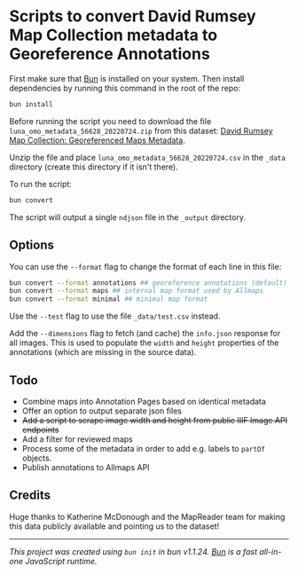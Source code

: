 # Scripts to convert David Rumsey Map Collection metadata to Georeference Annotations

First make sure that [Bun](https://bun.sh/docs/installation) is installed on your system. Then install dependencies by running this command in the root of the repo:

```bash
bun install
```

Before running the script you need to download the file `luna_omo_metadata_56628_20220724.zip` from this dataset: [David Rumsey Map Collection: Georeferenced Maps Metadata](https://doi.org/10.25740/ss311gz1992).

Unzip the file and place `luna_omo_metadata_56628_20220724.csv` in the `_data` directory (create this directory if it isn't there).

To run the script:

```bash
bun convert
```

The script will output a single `ndjson` file in the `_output` directory.

## Options

You can use the `--format` flag to change the format of each line in this file:

```bash
bun convert --format annotations ## georeference annotations (default)
bun convert --format maps ## internal map format used by Allmaps
bun convert --format minimal ## minimal map format
```

Use the `--test` flag to use the file `_data/test.csv` instead.

Add the `--dimensions` flag to fetch (and cache) the `info.json` response for all images. This is used to populate the `width` and `height` properties of the annotations (which are missing in the source data).

## Todo

- Combine maps into Annotation Pages based on identical metadata
- Offer an option to output separate json files
- ~~Add a script to scrape image width and height from public IIIF Image API endpoints~~
- Add a filter for reviewed maps
- Process some of the metadata in order to add e.g. labels to `partOf` objects.
- Publish annotations to Allmaps API

## Credits

Huge thanks to Katherine McDonough and the MapReader team for making this data publicly available and pointing us to the dataset!

---

_This project was created using `bun init` in bun v1.1.24. [Bun](https://bun.sh) is a fast all-in-one JavaScript runtime._
